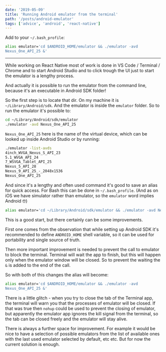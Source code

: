 ```yaml
---
date: '2019-05-09'
title: 'Running Android emulator from the terminal'
path: '/posts/android-emulator'
tags: ['advice', 'android', 'react-native']
---
```


Add to your `~/.bash_profile`:

```bash
alias emulator='cd $ANDROID_HOME/emulator && ./emulator -avd
Nexus_One_API_25 &'
```

---

While working on React Native most of work is done in VS Code / Terminal / Chrome and to start Android Studio and to click trough the UI just to start the emulator is a lengthy process.

And actually it is possible to run the emulator from the command line, because it's an executable in Android SDK folder!

So the first step is to locate that dir. On my machine it is `~/Library/Android/sdk`. And the emulator is inside the `emulator` folder. So to run the emulator it's possible to:

```bash
cd ~/Library/Android/sdk/emulator
./emulator -avd Nexus_One_API_25
```

`Nexus_One_API_25` here is the name of the virtual device, which can be looked up inside Android Studio or by running:

```bash
./emulator -list-avds
4inch_WVGA_Nexus_S_API_23
5.1_WVGA_API_24
7_WSVGA_Tablet_API_25
Nexus_5_API_28
Nexus_9_API_25_-_2048x1536
Nexus_One_API_25
```

And since it's a lengthy and often used command it's good to save an alias for quick access. For Bash this can be done in `~/.bash_profile`. (And as on iOS we have simulator rather than emulator, so the `emulator` word implies Android 🤓)

```bash
alias emulator='cd ~/Library/Android/sdk/emulator && ./emulator -avd Nexus_One_API_25'
```

This is a good start, but there certainly can be some improvements.

First one comes from the observation that while setting up Android SDK it's recommended to define `ANDROID_HOME` shell variable, so it can be used for portability and single source of truth.

Then more important improvement is needed to prevent the call to emulator to block the terminal. Terminal will wait the app to finish, but this will happen only when the emulator window will be closed. So to prevent the waiting the `&` is added to the end of the call.

So with both of this changes the alias will become:

```bash
alias emulator='cd $ANDROID_HOME/emulator && ./emulator -avd
Nexus_One_API_25 &'
```

There is a little glitch - when you try to close the tab of the Terminal app, the terminal will warn you that the processes of emulator will be closed. If that was true then `nohup` could be used to prevent the closing of emulator, but apparently the emulator app ignores the kill signal from the terminal, so the tab can be closed freely and the emulator will stay alive.

There is always a further space for improvement. For example it would be nice to have a selection of possible emulators from the list of available ones with the last used emulator selected by default, etc etc. But for now the current solution is enough.
